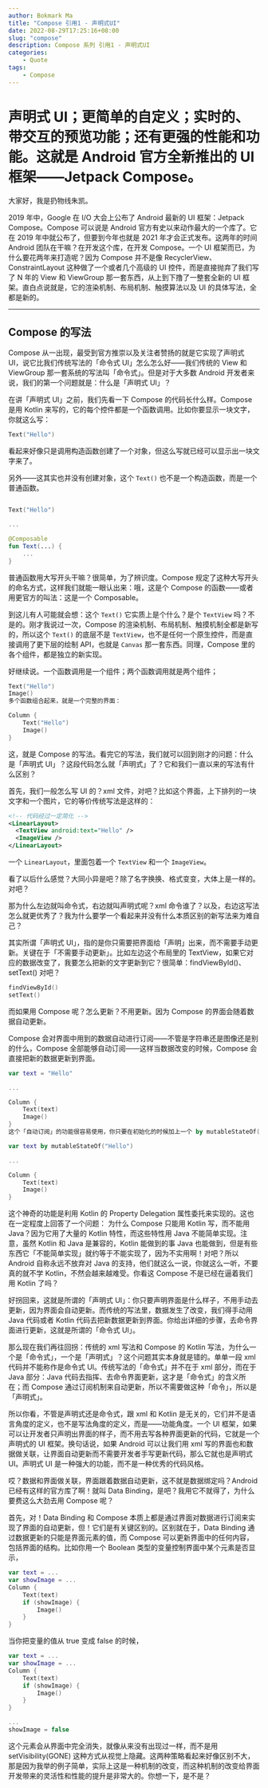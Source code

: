 ```yaml
---
author: Bokmark Ma
title: "Compose 引用1 - 声明式UI"
date: 2022-08-29T17:25:16+08:00
slug: "compose"
description: Compose 系列 引用1 - 声明式UI
categories:
    - Quote
tags:
    - Compose
---
```


# 声明式 UI；更简单的自定义；实时的、带交互的预览功能；还有更强的性能和功能。这就是 Android 官方全新推出的 UI 框架——Jetpack Compose。

大家好，我是扔物线朱凯。

2019 年中，Google 在 I/O 大会上公布了 Android 最新的 UI 框架：Jetpack Compose。Compose 可以说是 Android 官方有史以来动作最大的一个库了。它在 2019 年中就公布了，但要到今年也就是 2021 年才会正式发布。这两年的时间 Android 团队在干嘛？在开发这个库，在开发 Compose。一个 UI 框架而已，为什么要花两年来打造呢？因为 Compose 并不是像 RecyclerView、ConstraintLayout 这种做了一个或者几个高级的 UI 控件，而是直接抛弃了我们写了 N 年的 View 和 ViewGroup 那一套东西，从上到下撸了一整套全新的 UI 框架。直白点说就是，它的渲染机制、布局机制、触摸算法以及 UI 的具体写法，全都是新的。

---

## Compose 的写法
Compose 从一出现，最受到官方推崇以及关注者赞扬的就是它实现了声明式 UI，说它比我们传统写法的「命令式 UI」怎么怎么好——我们传统的 View 和 ViewGroup 那一套系统的写法叫「命令式」。但是对于大多数 Android 开发者来说，我们的第一个问题就是：什么是「声明式 UI」？

在讲「声明式 UI」之前，我们先看一下 Compose 的代码长什么样。Compose 是用 Kotlin 来写的，它的每个控件都是一个函数调用。比如你要显示一块文字，你就这么写：

```Kotlin
Text("Hello")
```

看起来好像只是调用构造函数创建了一个对象，但这么写就已经可以显示出一块文字来了。

另外——这其实也并没有创建对象，这个 `Text()` 也不是一个构造函数，而是一个普通函数。
```Kotlin

Text("Hello")

...

@Composable
fun Text(...) {
    ...
}
```

普通函数用大写开头干嘛？很简单，为了辨识度。Compose 规定了这种大写开头的命名方式，这样我们就能一眼认出来：哦，这是个 Compose 的函数——或者用更官方的叫法：这是一个 Composable。

到这儿有人可能就会想：这个 `Text()` 它实质上是个什么？是个 `TextView` 吗？不是的。刚才我说过一次，Compose 的渲染机制、布局机制、触摸机制全都是新写的，所以这个 `Text()` 的底层不是 `TextView`，也不是任何一个原生控件，而是直接调用了更下层的绘制 API，也就是 `Canvas` 那一套东西。同理，Compose 里的各个组件，都是独立的新实现。

好继续说。一个函数调用是一个组件；两个函数调用就是两个组件；
```Kotlin
Text("Hello")
Image()
多个函数组合起来，就是一个完整的界面：

Column {
    Text("Hello")
    Image()
}
```
这，就是 Compose 的写法。看完它的写法，我们就可以回到刚才的问题：什么是「声明式 UI」？这段代码怎么就「声明式」了？它和我们一直以来的写法有什么区别？

首先，我们一般怎么写 UI 的？xml 文件，对吧？比如这个界面，上下排列的一块文字和一个图片，它的等价传统写法是这样的：
```XML
<!-- 代码经过一定简化 -->
<LinearLayout>
  <TextView android:text="Hello" />
  <ImageView />
</LinearLayout> 
```
一个 `LinearLayout`，里面包着一个 `TextView` 和一个 `ImageView`。

看了以后什么感觉？大同小异是吧？除了名字换换、格式变变，大体上是一样的。对吧？

那为什么左边就叫命令式，右边就叫声明式呢？xml 命令谁了？以及，右边这写法怎么就更优秀了？我为什么要学一个看起来并没有什么本质区别的新写法来为难自己？

其实所谓「声明式 UI」，指的是你只需要把界面给「声明」出来，而不需要手动更新。关键在于「不需要手动更新」。比如左边这个布局里的 TextView，如果它对应的数据改变了，我要怎么把新的文字更新到它？很简单：findViewById()、setText() 对吧？
```Kotlin
findViewById()
setText()
```
而如果用 Compose 呢？怎么更新？不用更新。因为 Compose 的界面会随着数据自动更新。

Compose 会对界面中用到的数据自动进行订阅——不管是字符串还是图像还是别的什么，Compose 全部能够自动订阅——这样当数据改变的时候，Compose 会直接把新的数据更新到界面。
```Kotlin
var text = "Hello"

...

Column {
    Text(text)
    Image()
}
这个「自动订阅」的功能很容易使用，你只要在初始化的时候加上一个 by mutableStateOf() ，剩下的全都由 Compose 自动搞定。

var text by mutableStateOf("Hello")

...

Column {
    Text(text)
    Image()
}
```

这个神奇的功能是利用 Kotlin 的 Property Delegation 属性委托来实现的。这也在一定程度上回答了一个问题： 为什么 Compose 只能用 Kotlin 写，而不能用 Java？因为它用了大量的 Kotlin 特性，而这些特性用 Java 不能简单实现。注意，虽然 Kotlin 和 Java 是兼容的，Kotlin 能做到的事 Java 也能做到，但是有些东西它「不能简单实现」就约等于不能实现了，因为不实用啊！对吧？所以 Android 自称永远不放弃对 Java 的支持，他们就这么一说，你就这么一听，不要真的就不学 Kotlin，不然会越来越难受。你看这 Compose 不是已经在逼着我们用 Kotlin 了吗？

好拐回来，这就是所谓的「声明式 UI」：你只要声明界面是什么样子，不用手动去更新，因为界面会自动更新。而传统的写法里，数据发生了改变，我们得手动用 Java 代码或者 Kotlin 代码去把新数据更新到界面。你给出详细的步骤，去命令界面进行更新，这就是所谓的「命令式 UI」。

那么现在我们再往回拐：传统的 xml 写法和 Compose 的 Kotlin 写法，为什么一个是「命令式」，一个是「声明式」？这个问题其实本身就是错的。单单一段 xml 代码并不能称作是命令式 UI。传统写法的「命令式」并不在于 xml 部分，而在于 Java 部分：Java 代码去指挥、去命令界面更新，这才是「命令式」的含义所在；而 Compose 通过订阅机制来自动更新，所以不需要做这种「命令」，所以是「声明式」。

所以你看，不管是声明式还是命令式，跟 xml 和 Kotlin 是无关的，它们并不是语言角度的定义，也不是写法角度的定义，而是——功能角度。一个 UI 框架，如果可以让开发者只声明出界面的样子，而不用去写各种界面更新的代码，它就是一个声明式的 UI 框架。换句话说，如果 Android 可以让我们用 xml 写的界面也和数据做关联，让界面自动更新而不需要开发者手写更新代码，那么它就也是声明式 UI。声明式 UI 是一种强大的功能，而不是一种优秀的代码风格。

哎？数据和界面做关联，界面跟着数据自动更新，这不就是数据绑定吗？Android 已经有这样的官方库了啊！就叫 Data Binding，是吧？我用它不就得了，为什么要费这么大劲去用 Compose 呢？

首先，对！Data Binding 和 Compose 本质上都是通过界面对数据进行订阅来实现了界面的自动更新，但！它们是有关键区别的。区别就在于，Data Binding 通过数据更新的只能是界面元素的值，而 Compose 可以更新界面中的任何内容，包括界面的结构。比如你用一个 Boolean 类型的变量控制界面中某个元素是否显示，

```Kotlin
var text = ...
var showImage = ...
Column {
    Text(text)
    if (showImage) {
        Image()
    }
}
```
当你把变量的值从 true 变成 false 的时候，
```Kotlin
var text = ...
var showImage = ...
Column {
    Text(text)
    if (showImage) {
        Image()
    }
}

...
showImage = false

```

这个元素会从界面中完全消失，就像从来没有出现过一样，而不是用 setVisibility(GONE) 这种方式从视觉上隐藏。这两种策略看起来好像区别不大，那是因为我举的例子简单，实际上这是一种机制的改变，而这种机制的改变给界面开发带来的灵活性和性能的提升是非常大的。你想一下，是不是？